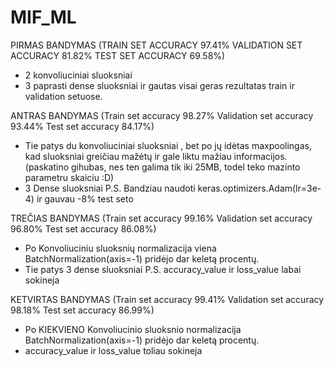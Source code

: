 # MIF_ML


PIRMAS BANDYMAS 
(TRAIN SET ACCURACY 97.41% VALIDATION SET ACCURACY 81.82% TEST SET ACCURACY 69.58%)

- 2 konvoliuciniai sluoksniai 
- 3 paprasti dense sluoksniai ir gautas visai geras rezultatas train ir validation setuose.

ANTRAS BANDYMAS 
(Train set accuracy 98.27% Validation set accuracy 93.44% Test set accuracy 84.17%)
 - Tie patys du konvoliuciniai sluoksniai , bet po jų idėtas maxpoolingas, kad sluoksniai greičiau mažėtų ir gale liktu mažiau informacijos.(paskatino gihubas, nes ten galima tik  iki 25MB, todel teko mazinto parametru skaiciu :D)
 - 3 Dense sluoksniai
 P.S. Bandziau naudoti keras.optimizers.Adam(lr=3e-4) ir gauvau -8% test seto
 
 TREČIAS BANDYMAS
 (Train set accuracy 99.16% Validation set accuracy 96.80% Test set accuracy 86.08%)
 - Po Konvoliuciniu sluoksnių normalizacija viena BatchNormalization(axis=-1) pridėjo dar keletą procentų.
 - Tie patys 3 dense sluoksniai
 P.S. accuracy_value ir loss_value labai sokineja
 
 KETVIRTAS BANDYMAS
 (Train set accuracy 99.41% Validation set accuracy 98.18% Test set accuracy 86.99%)
 - Po KIEKVIENO Konvoliucinio sluoksnio normalizacija BatchNormalization(axis=-1) pridėjo dar keletą procentų.
 - accuracy_value ir loss_value toliau sokineja
